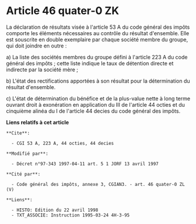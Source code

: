 # Article 46 quater-0 ZK

La déclaration de résultats visée à l'article 53 A du code général des impôts comporte les éléments nécessaires au contrôle
du résultat d'ensemble. Elle est souscrite en double exemplaire par chaque société membre du groupe, qui doit joindre en
outre :

a) La liste des sociétés membres du groupe défini à l'article 223 A du code général des impôts ; cette liste indique le taux
de détention directe et indirecte par la société mère ;

b) L'état des rectifications apportées à son résultat pour la détermination du résultat d'ensemble.

c) L'état de détermination du bénéfice et de la plus-value nette à long terme ouvrant droit à exonération en application du
III de l'article 44 octies et du cinquième alinéa du I de l'article 44 decies du code général des impôts.

**Liens relatifs à cet article**

	**Cite**:

	  - CGI 53 A, 223 A, 44 octies, 44 decies

	**Modifié par**:

	  - Décret n°97-343 1997-04-11 art. 5 1 JORF 13 avril 1997

	**Cité par**:

	  - Code général des impôts, annexe 3, CGIAN3. - art. 46 quater-0 ZL (V)

	**Liens**:

	  - HISTO: Edition du 22 avril 1998
	  - TXT_ASSOCIE: Instruction 1995-03-24 4H-3-95
